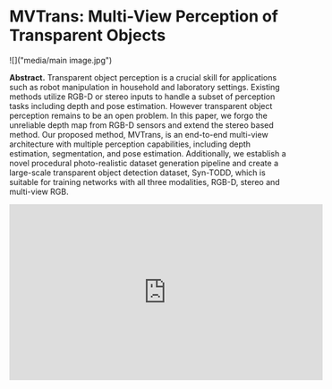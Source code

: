 # MVTrans: Multi-View Perception of Transparent Objects


![]("media/main image.jpg")

**Abstract.** 
Transparent object perception is a crucial skill for applications such as robot manipulation in household and laboratory settings. Existing methods utilize RGB-D or stereo inputs to handle a subset of perception tasks including depth and pose estimation. However transparent object perception remains to be an open problem. In this paper, we forgo the unreliable depth map from RGB-D sensors and extend the stereo based method. Our proposed method, MVTrans, is an end-to-end multi-view architecture with multiple perception capabilities, including depth estimation, segmentation, and pose estimation. Additionally, we establish a novel procedural photo-realistic dataset generation pipeline and create a large-scale transparent object detection dataset, Syn-TODD, which is suitable for training networks with all three modalities, RGB-D, stereo and multi-view RGB. 

<p align="center">
<iframe width="560" height="315" src="https://www.youtube.com/embed/8Qdc_xWVp-k" title="YouTube video player" frameborder="0" allow="accelerometer; autoplay; clipboard-write; encrypted-media; gyroscope; picture-in-picture" allowfullscreen></iframe>
</p>
